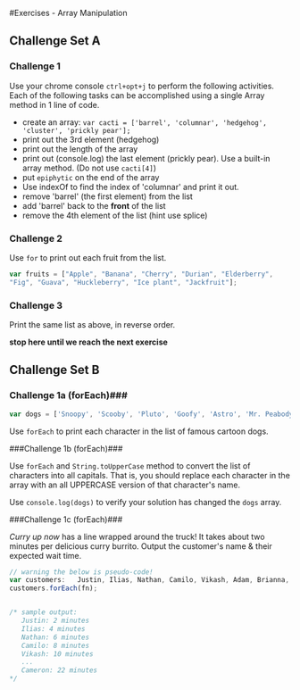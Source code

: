 #Exercises - Array Manipulation

## Challenge Set A ##

### Challenge 1 ###

Use your chrome console `ctrl+opt+j` to perform the following activities.
Each of the following tasks can be accomplished using a single Array method in 1 line of code.

* create an array: `var cacti = ['barrel', 'columnar', 'hedgehog', 'cluster', 'prickly pear'];`
* print out the 3rd element (hedgehog)
* print out the length of the array
* print out (console.log) the last element (prickly pear).  Use a built-in array method.  (Do not use `cacti[4]`)
* put `epiphytic` on the end of the array
* Use indexOf to find the index of 'columnar' and print it out.
* remove 'barrel' (the first element) from the list
* add 'barrel' back to the **front** of the list
* remove the 4th element of the list (hint use splice)

### Challenge 2 ###

Use `for` to print out each fruit from the list.
```js
var fruits = ["Apple", "Banana", "Cherry", "Durian", "Elderberry",
"Fig", "Guava", "Huckleberry", "Ice plant", "Jackfruit"];
```

### Challenge 3 ###

Print the same list as above, in reverse order.



**stop here until we reach the next exercise**

## Challenge Set B ##

### Challenge 1a (forEach)###

```js
var dogs = ['Snoopy', 'Scooby', 'Pluto', 'Goofy', 'Astro', 'Mr. Peabody', 'Odie', "Santa's Little Helper", 'Brian'];
```

Use `forEach` to print each character in the list of famous cartoon dogs.


###Challenge 1b (forEach)###

Use `forEach` and `String.toUpperCase` method to convert the list of characters into all capitals.  That is, you should replace each character in the array with an all UPPERCASE version of that character's name.

Use `console.log(dogs)` to verify your solution has changed the `dogs` array.


###Challenge 1c (forEach)###

*Curry up now* has a line wrapped around the truck! It takes about two minutes per delicious curry burrito. Output the customer's name & their expected wait time.

```javascript
// warning the below is pseudo-code!
var customers:   Justin, Ilias, Nathan, Camilo, Vikash, Adam, Brianna, Sarah, Ali, Jessie, Cameron
customers.forEach(fn);


/* sample output:
   Justin: 2 minutes
   Ilias: 4 minutes
   Nathan: 6 minutes
   Camilo: 8 minutes
   Vikash: 10 minutes
   ...
   Cameron: 22 minutes
*/
```
